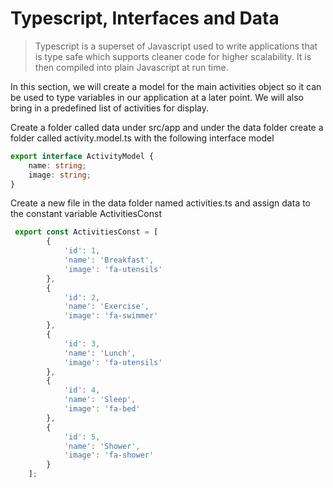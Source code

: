 # Typescript, Interfaces and Data

> Typescript is a superset of Javascript used to write applications that is type safe which supports cleaner code for higher scalability. It is then compiled into plain Javascript at run time.

In this section, we will create a model for the main activities object so it can be used to type variables in our application at a later point. We will also bring in a predefined list of activities for display.

Create a folder called data under src/app and under the data folder create a folder called activity.model.ts with the following interface model

```typescript
export interface ActivityModel {
    name: string;
    image: string;
}
```

Create a new file in the data folder named activities.ts and assign data to the constant variable ActivitiesConst

```typescript
 export const ActivitiesConst = [
        {
            'id': 1,
            'name': 'Breakfast',
            'image': 'fa-utensils'
        },
        {
            'id': 2,
            'name': 'Exercise',
            'image': 'fa-swimmer'
        },
        {
            'id': 3,
            'name': 'Lunch',
            'image': 'fa-utensils'
        },
        {
            'id': 4,
            'name': 'Sleep',
            'image': 'fa-bed'
        },
        {
            'id': 5,
            'name': 'Shower',
            'image': 'fa-shower'
        }
    ];

```

